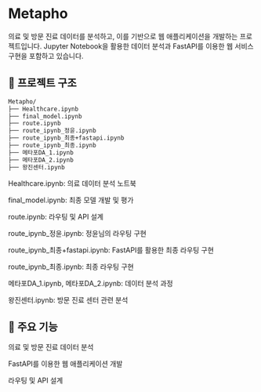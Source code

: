 # Metapho

의료 및 방문 진료 데이터를 분석하고, 이를 기반으로 웹 애플리케이션을 개발하는 프로젝트입니다. Jupyter Notebook을 활용한 데이터 분석과 FastAPI를 이용한 웹 서비스 구현을 포함하고 있습니다.

## 📁 프로젝트 구조
```bash
Metapho/
├── Healthcare.ipynb
├── final_model.ipynb
├── route.ipynb
├── route_ipynb_정윤.ipynb
├── route_ipynb_최종+fastapi.ipynb
├── route_ipynb_최종.ipynb
├── 메타포DA_1.ipynb
├── 메타포DA_2.ipynb
├── 왕진센터.ipynb
```

Healthcare.ipynb: 의료 데이터 분석 노트북​

final_model.ipynb: 최종 모델 개발 및 평가​

route.ipynb: 라우팅 및 API 설계​

route_ipynb_정윤.ipynb: 정윤님의 라우팅 구현​

route_ipynb_최종+fastapi.ipynb: FastAPI를 활용한 최종 라우팅 구현​

route_ipynb_최종.ipynb: 최종 라우팅 구현​

메타포DA_1.ipynb, 메타포DA_2.ipynb: 데이터 분석 과정​

왕진센터.ipynb: 방문 진료 센터 관련 분석

## 🚀 주요 기능

의료 및 방문 진료 데이터 분석​

FastAPI를 이용한 웹 애플리케이션 개발​

라우팅 및 API 설계
